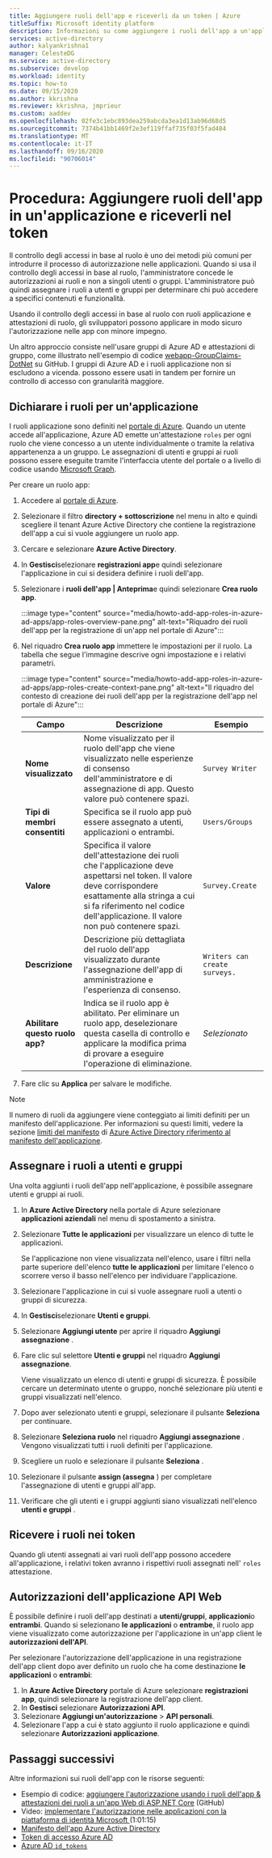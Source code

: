 ```yaml
---
title: Aggiungere ruoli dell'app e riceverli da un token | Azure
titleSuffix: Microsoft identity platform
description: Informazioni su come aggiungere i ruoli dell'app a un'applicazione registrata in Azure Active Directory, assegnare utenti e gruppi a questi ruoli e riceverli nell'attestazione "Roles" nel token.
services: active-directory
author: kalyankrishna1
manager: CelesteDG
ms.service: active-directory
ms.subservice: develop
ms.workload: identity
ms.topic: how-to
ms.date: 09/15/2020
ms.author: kkrishna
ms.reviewer: kkrishna, jmprieur
ms.custom: aaddev
ms.openlocfilehash: 02fe3c1ebc893dea259abcda3ea1d13ab96d68d5
ms.sourcegitcommit: 7374b41bb1469f2e3ef119ffaf735f03f5fad484
ms.translationtype: MT
ms.contentlocale: it-IT
ms.lasthandoff: 09/16/2020
ms.locfileid: "90706014"
---
```

# <a name="how-to-add-app-roles-in-your-application-and-receive-them-in-the-token"></a>Procedura: Aggiungere ruoli dell'app in un'applicazione e riceverli nel token

Il controllo degli accessi in base al ruolo è uno dei metodi più comuni per introdurre il processo di autorizzazione nelle applicazioni. Quando si usa il controllo degli accessi in base al ruolo, l'amministratore concede le autorizzazioni ai ruoli e non a singoli utenti o gruppi. L'amministratore può quindi assegnare i ruoli a utenti e gruppi per determinare chi può accedere a specifici contenuti e funzionalità.

Usando il controllo degli accessi in base al ruolo con ruoli applicazione e attestazioni di ruolo, gli sviluppatori possono applicare in modo sicuro l'autorizzazione nelle app con minore impegno.

Un altro approccio consiste nell'usare gruppi di Azure AD e attestazioni di gruppo, come illustrato nell'esempio di codice [webapp-GroupClaims-DotNet](https://github.com/Azure-Samples/WebApp-GroupClaims-DotNet) su GitHub. I gruppi di Azure AD e i ruoli applicazione non si escludono a vicenda. possono essere usati in tandem per fornire un controllo di accesso con granularità maggiore.

## <a name="declare-roles-for-an-application"></a>Dichiarare i ruoli per un'applicazione

I ruoli applicazione sono definiti nel [portale di Azure](https://portal.azure.com).  Quando un utente accede all'applicazione, Azure AD emette un'attestazione `roles` per ogni ruolo che viene concesso a un utente individualmente o tramite la relativa appartenenza a un gruppo.  Le assegnazioni di utenti e gruppi ai ruoli possono essere eseguite tramite l'interfaccia utente del portale o a livello di codice usando [Microsoft Graph](/graph/azuread-identity-access-management-concept-overview).

Per creare un ruolo app:

1. Accedere al [portale di Azure](https://portal.azure.com).
1. Selezionare il filtro **directory + sottoscrizione** nel menu in alto e quindi scegliere il tenant Azure Active Directory che contiene la registrazione dell'app a cui si vuole aggiungere un ruolo app.
1. Cercare e selezionare **Azure Active Directory**.
1. In **Gestisci**selezionare **registrazioni app**e quindi selezionare l'applicazione in cui si desidera definire i ruoli dell'app.
1. Selezionare i **ruoli dell'app | Anteprima**e quindi selezionare **Crea ruolo app**.

   :::image type="content" source="media/howto-add-app-roles-in-azure-ad-apps/app-roles-overview-pane.png" alt-text="Riquadro dei ruoli dell'app per la registrazione di un'app nel portale di Azure":::
1. Nel riquadro **Crea ruolo app** immettere le impostazioni per il ruolo. La tabella che segue l'immagine descrive ogni impostazione e i relativi parametri.

    :::image type="content" source="media/howto-add-app-roles-in-azure-ad-apps/app-roles-create-context-pane.png" alt-text="Il riquadro del contesto di creazione dei ruoli dell'app per la registrazione dell'app nel portale di Azure":::

    | Campo | Descrizione | Esempio |
    |-------|-------------|---------|
    | **Nome visualizzato** | Nome visualizzato per il ruolo dell'app che viene visualizzato nelle esperienze di consenso dell'amministratore e di assegnazione di app. Questo valore può contenere spazi.  | `Survey Writer` |
    | **Tipi di membri consentiti** | Specifica se il ruolo app può essere assegnato a utenti, applicazioni o entrambi. | `Users/Groups` |
    | **Valore** | Specifica il valore dell'attestazione dei ruoli che l'applicazione deve aspettarsi nel token. Il valore deve corrispondere esattamente alla stringa a cui si fa riferimento nel codice dell'applicazione. Il valore non può contenere spazi. | `Survey.Create` |
    | **Descrizione** | Descrizione più dettagliata del ruolo dell'app visualizzato durante l'assegnazione dell'app di amministrazione e l'esperienza di consenso. | `Writers can create surveys.` |
    | **Abilitare questo ruolo app?** | Indica se il ruolo app è abilitato. Per eliminare un ruolo app, deselezionare questa casella di controllo e applicare la modifica prima di provare a eseguire l'operazione di eliminazione. | *Selezionato* |

1. Fare clic su **Applica** per salvare le modifiche.

> [!NOTE]
> Il numero di ruoli da aggiungere viene conteggiato ai limiti definiti per un manifesto dell'applicazione. Per informazioni su questi limiti, vedere la sezione  [limiti del manifesto](./reference-app-manifest.md#manifest-limits) di [Azure Active Directory riferimento al manifesto dell'applicazione](reference-app-manifest.md).

## <a name="assign-users-and-groups-to-roles"></a>Assegnare i ruoli a utenti e gruppi

Una volta aggiunti i ruoli dell'app nell'applicazione, è possibile assegnare utenti e gruppi ai ruoli.

1. In **Azure Active Directory** nella portale di Azure selezionare **applicazioni aziendali** nel menu di spostamento a sinistra.
1. Selezionare **Tutte le applicazioni** per visualizzare un elenco di tutte le applicazioni.

     Se l'applicazione non viene visualizzata nell'elenco, usare i filtri nella parte superiore dell'elenco **tutte le applicazioni** per limitare l'elenco o scorrere verso il basso nell'elenco per individuare l'applicazione.

1. Selezionare l'applicazione in cui si vuole assegnare ruoli a utenti o gruppi di sicurezza.
1. In **Gestisci**selezionare **Utenti e gruppi**.
1. Selezionare **Aggiungi utente** per aprire il riquadro **Aggiungi assegnazione** .
1. Fare clic sul selettore **Utenti e gruppi** nel riquadro **Aggiungi assegnazione**.

     Viene visualizzato un elenco di utenti e gruppi di sicurezza. È possibile cercare un determinato utente o gruppo, nonché selezionare più utenti e gruppi visualizzati nell'elenco.

1. Dopo aver selezionato utenti e gruppi, selezionare il pulsante **Seleziona** per continuare.
1. Selezionare **Seleziona ruolo** nel riquadro **Aggiungi assegnazione** . Vengono visualizzati tutti i ruoli definiti per l'applicazione.
1. Scegliere un ruolo e selezionare il pulsante **Seleziona** .
1. Selezionare il pulsante **assign (assegna** ) per completare l'assegnazione di utenti e gruppi all'app.
1. Verificare che gli utenti e i gruppi aggiunti siano visualizzati nell'elenco **utenti e gruppi** .

## <a name="receive-roles-in-tokens"></a>Ricevere i ruoli nei token

Quando gli utenti assegnati ai vari ruoli dell'app possono accedere all'applicazione, i relativi token avranno i rispettivi ruoli assegnati nell' `roles` attestazione.

## <a name="web-api-application-permissions"></a>Autorizzazioni dell'applicazione API Web

È possibile definire i ruoli dell'app destinati a **utenti/gruppi**, **applicazioni**o **entrambi**. Quando si selezionano **le applicazioni** o **entrambe**, il ruolo app viene visualizzato come autorizzazione per l'applicazione in un'app client le **autorizzazioni dell'API**.

Per selezionare l'autorizzazione dell'applicazione in una registrazione dell'app client dopo aver definito un ruolo che ha come destinazione **le applicazioni** o **entrambi**:

1. In **Azure Active Directory** portale di Azure selezionare **registrazioni app**, quindi selezionare la registrazione dell'app client.
1. In **Gestisci** selezionare **Autorizzazioni API**.
1. Selezionare **Aggiungi un'autorizzazione**  >  **API personali**.
1. Selezionare l'app a cui è stato aggiunto il ruolo applicazione e quindi selezionare **Autorizzazioni applicazione**.

## <a name="next-steps"></a>Passaggi successivi

Altre informazioni sui ruoli dell'app con le risorse seguenti:

- Esempio di codice: [aggiungere l'autorizzazione usando i ruoli dell'app & attestazioni dei ruoli a un'app Web di ASP.NET Core](https://github.com/Azure-Samples/active-directory-aspnetcore-webapp-openidconnect-v2/tree/master/5-WebApp-AuthZ/5-1-Roles) (GitHub)
- Video: [implementare l'autorizzazione nelle applicazioni con la piattaforma di identità Microsoft ](https://www.youtube.com/watch?v=LRoc-na27l0) (1:01:15)
- [Manifesto dell'app Azure Active Directory](./reference-app-manifest.md)
- [Token di accesso Azure AD](access-tokens.md)
- [Azure AD `id_tokens`](id-tokens.md)
